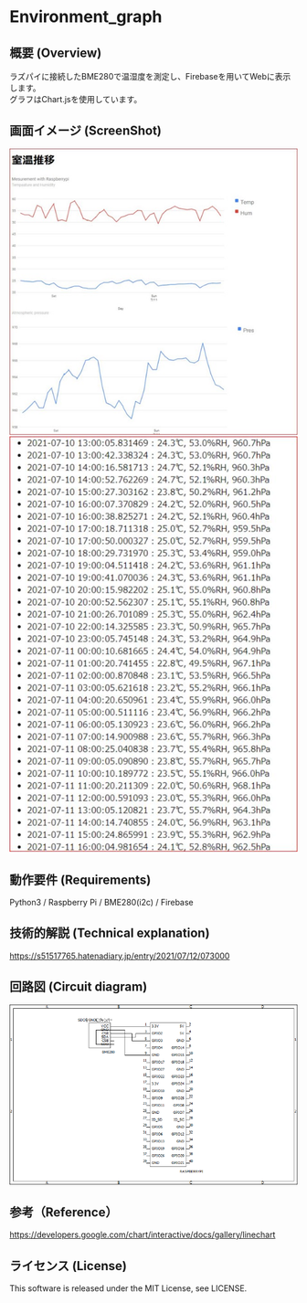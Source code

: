 # Environment_graph

## 概要 (Overview)

ラズパイに接続したBME280で温湿度を測定し、Firebaseを用いてWebに表示します。<br>
グラフはChart.jsを使用しています。

## 画面イメージ (ScreenShot)

<img src="https://github.com/s51517765/Environment_graph/blob/main/image1.jpg">

<img src="https://github.com/s51517765/Environment_graph/blob/main/image2.jpg">

## 動作要件 (Requirements)

Python3 / Raspberry Pi / BME280(i2c) / Firebase

## 技術的解説 (Technical explanation)

https://s51517765.hatenadiary.jp/entry/2021/07/12/073000


## 回路図 (Circuit diagram)

<img src="https://github.com/s51517765/Environment_graph/blob/main/%E5%9B%9E%E8%B7%AF%E5%9B%B3.png">

## 参考（Reference）

https://developers.google.com/chart/interactive/docs/gallery/linechart

## ライセンス (License)

This software is released under the MIT License, see LICENSE.
